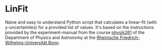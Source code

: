 # LinFit
Naive and easy to understand Python script that calculates a linear-fit (with y-uncertainties) for a provided list of values. It's based on the instructions provided by the experiment-manual from the course [physik261](https://www.physik-astro.uni-bonn.de/home?set_language=en) of the Department of Physics and Astronomy at the [Rheinische Friedrich-Wilhelms-Universität Bonn](https://www.uni-bonn.de).
